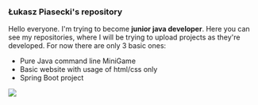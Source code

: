 <head>
 <link rel="stylesheet" href="https://use.fontawesome.com/releases/v5.1.1/css/all.css"
        integrity="sha384-O8whS3fhG2OnA5Kas0Y9l3cfpmYjapjI0E4theH4iuMD+pLhbf6JI0jIMfYcK3yZ" crossorigin="anonymous"> 
</head>


### Łukasz Piasecki's repository 

Hello everyone. I'm trying to become **junior java developer**. Here you can see my repositories, where I will be trying to upload projects as they're developed. For now there are only 3 basic ones:

* Pure Java command line MiniGame
* Basic website with usage of html/css only
* Spring Boot project

<img src="https://raw.githubusercontent.com/KashPiasecki/KashPiasecki/master/images/github-logo.png">

 <!-- ![](images/github-logo.png) -->

<!--
**KashPiasecki/KashPiasecki** is a ✨ _special_ ✨ repository because its `README.md` (this file) appears on your GitHub profile.

Here are some ideas to get you started:
👋
- 🔭 I’m currently working on ...
- 🌱 I’m currently learning ...
- 👯 I’m looking to collaborate on ...
- 🤔 I’m looking for help with ...
- 💬 Ask me about ...
- 📫 How to reach me: ...
- 😄 Pronouns: ...
- ⚡ Fun fact: ...
-->


